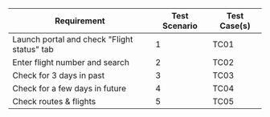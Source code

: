 | Requirement | Test Scenario | Test Case(s) |
|-------------|--------------|--------------|
| Launch portal and check "Flight status" tab | 1 | TC01 |
| Enter flight number and search | 2 | TC02 |
| Check for 3 days in past | 3 | TC03 |
| Check for a few days in future | 4 | TC04 |
| Check routes & flights | 5 | TC05 |